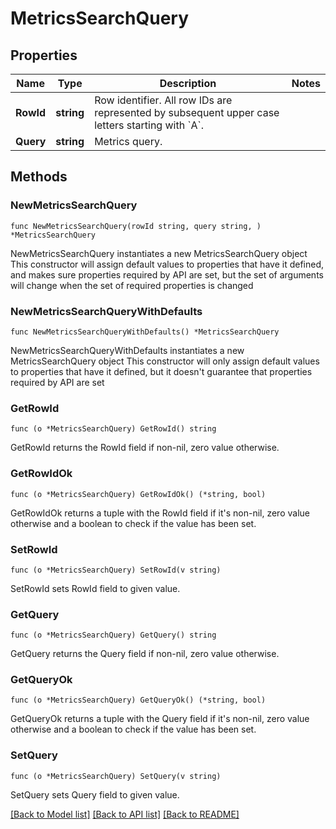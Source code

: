 # MetricsSearchQuery

## Properties

Name | Type | Description | Notes
------------ | ------------- | ------------- | -------------
**RowId** | **string** | Row identifier. All row IDs are represented by subsequent upper case letters starting with &#x60;A&#x60;. | 
**Query** | **string** | Metrics query. | 

## Methods

### NewMetricsSearchQuery

`func NewMetricsSearchQuery(rowId string, query string, ) *MetricsSearchQuery`

NewMetricsSearchQuery instantiates a new MetricsSearchQuery object
This constructor will assign default values to properties that have it defined,
and makes sure properties required by API are set, but the set of arguments
will change when the set of required properties is changed

### NewMetricsSearchQueryWithDefaults

`func NewMetricsSearchQueryWithDefaults() *MetricsSearchQuery`

NewMetricsSearchQueryWithDefaults instantiates a new MetricsSearchQuery object
This constructor will only assign default values to properties that have it defined,
but it doesn't guarantee that properties required by API are set

### GetRowId

`func (o *MetricsSearchQuery) GetRowId() string`

GetRowId returns the RowId field if non-nil, zero value otherwise.

### GetRowIdOk

`func (o *MetricsSearchQuery) GetRowIdOk() (*string, bool)`

GetRowIdOk returns a tuple with the RowId field if it's non-nil, zero value otherwise
and a boolean to check if the value has been set.

### SetRowId

`func (o *MetricsSearchQuery) SetRowId(v string)`

SetRowId sets RowId field to given value.


### GetQuery

`func (o *MetricsSearchQuery) GetQuery() string`

GetQuery returns the Query field if non-nil, zero value otherwise.

### GetQueryOk

`func (o *MetricsSearchQuery) GetQueryOk() (*string, bool)`

GetQueryOk returns a tuple with the Query field if it's non-nil, zero value otherwise
and a boolean to check if the value has been set.

### SetQuery

`func (o *MetricsSearchQuery) SetQuery(v string)`

SetQuery sets Query field to given value.



[[Back to Model list]](../README.md#documentation-for-models) [[Back to API list]](../README.md#documentation-for-api-endpoints) [[Back to README]](../README.md)


